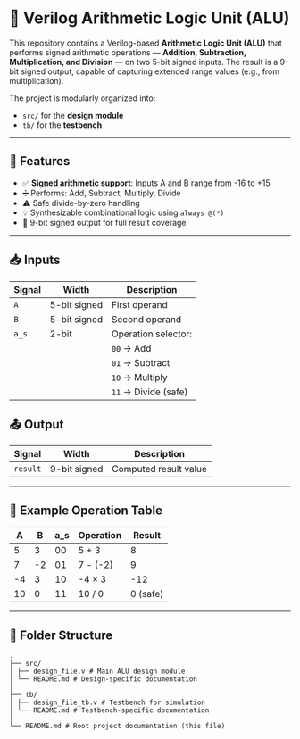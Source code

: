 # 🔧 Verilog Arithmetic Logic Unit (ALU)

This repository contains a Verilog-based **Arithmetic Logic Unit (ALU)** that performs signed arithmetic operations — **Addition, Subtraction, Multiplication, and Division** — on two 5-bit signed inputs. The result is a 9-bit signed output, capable of capturing extended range values (e.g., from multiplication).

The project is modularly organized into:
- `src/` for the **design module**
- `tb/` for the **testbench**

---

## 🚀 Features

- ✅ **Signed arithmetic support**: Inputs A and B range from -16 to +15
- ➗ Performs: Add, Subtract, Multiply, Divide
- ⚠️ Safe divide-by-zero handling
- 💡 Synthesizable combinational logic using `always @(*)`
- 🧮 9-bit signed output for full result coverage

---

## 📥 Inputs

| Signal | Width        | Description               |
|--------|--------------|---------------------------|
| `A`    | 5-bit signed | First operand             |
| `B`    | 5-bit signed | Second operand            |
| `a_s`  | 2-bit        | Operation selector:       |
|        |              | `00` → Add                |
|        |              | `01` → Subtract           |
|        |              | `10` → Multiply           |
|        |              | `11` → Divide (safe)      |

## 📤 Output

| Signal   | Width         | Description            |
|----------|---------------|------------------------|
| `result` | 9-bit signed  | Computed result value  |

---

## 🧪 Example Operation Table

| A     | B     | a_s | Operation       | Result |
|-------|-------|-----|------------------|--------|
|   5   |   3   | 00  | 5 + 3            | 8      |
|   7   |  -2   | 01  | 7 - (-2)         | 9      |
|  -4   |   3   | 10  | -4 × 3           | -12    |
|  10   |   0   | 11  | 10 / 0           | 0 (safe)|

---

## 📂 Folder Structure
```
.
├── src/
│ ├── design_file.v # Main ALU design module 
│ └── README.md # Design-specific documentation
│
├── tb/
│ ├── design_file_tb.v # Testbench for simulation
│ └── README.md # Testbench-specific documentation
│
└── README.md # Root project documentation (this file)
